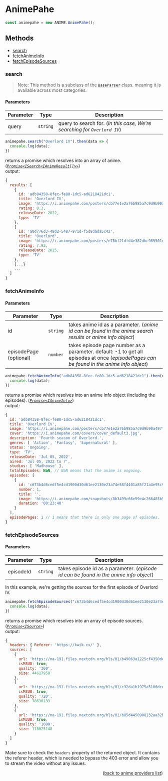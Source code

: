 <h1>AnimePahe</h1>

```ts
const animepahe = new ANIME.AnimePahe();
```

<h2>Methods</h2>

- [search](#search)
- [fetchAnimeInfo](#fetchanimeinfo)
- [fetchEpisodeSources](#fetchepisodesources)

### search
> Note: This method is a subclass of the [`BaseParser`](https://github.com/galaxywolfv/devanime-library/blob/master/src/models/base-parser.ts) class. meaning it is available across most categories.


<h4>Parameters</h4>

| Parameter | Type     | Description                                                              |
| --------- | -------- | ------------------------------------------------------------------------ |
| query     | `string` | query to search for. (*In this case, We're searching for `Overlord IV`*) |

```ts
animepahe.search("Overlord IV").then(data => {
  console.log(data);
})
```

returns a promise which resolves into an array of anime. (*[`Promise<ISearch<IAnimeResult[]>>`](https://github.com/galaxywolfv/devanime-library/blob/master/src/models/types.ts#L13-L26)*)\
output:
```js
{
  results: [
    {
      id: 'adb84358-8fec-fe80-1dc5-ad6218421dc1',
      title: 'Overlord IV',
      image: 'https://i.animepahe.com/posters/cb77e1e2a76b985a7c9d9b90a497fee65d89fa9c41d0e9e6fab4608d10313ddf.jpg',
      rating: 8.3,
      releaseDate: 2022,
      type: 'TV'
    },
    {
      id: 'a0d776d3-48d2-5487-971d-f5d8dada5c42',
      title: 'Overlord',
      image: 'https://i.animepahe.com/posters/e78bf21dfd4e382dbc985501edb0f57bda7d5305b87863fe8991a5e658c9c1a8.jpg',
      rating: 7.92,
      releaseDate: 2015,
      type: 'TV'
    },
    {...}
    ...
  ]
}
```

### fetchAnimeInfo

<h4>Parameters</h4>

| Parameter              | Type     | Description                                                                                                                              |
| ---------------------- | -------- | ---------------------------------------------------------------------------------------------------------------------------------------- |
| id                     | `string` | takes anime id as a parameter. (*anime id can be found in the anime search results or anime info object*)                                |
| episodePage (optional) | `number` | takes episode page number as a parameter. default: -1 to get all episodes at once (*episodePages can be found in the anime info object*) |


```ts
animepahe.fetchAnimeInfo("adb84358-8fec-fe80-1dc5-ad6218421dc1").then(data => {
  console.log(data);
})
```

returns a promise which resolves into an anime info object (including the episodes). (*[`Promise<IAnimeInfo>`](https://github.com/galaxywolfv/devanime-library/blob/master/src/models/types.ts#L28-L42)*)\
output:
```js
{
  id: 'adb84358-8fec-fe80-1dc5-ad6218421dc1',
  title: 'Overlord IV',
  image: 'https://i.animepahe.com/posters/cb77e1e2a76b985a7c9d9b90a497fee65d89fa9c41d0e9e6fab4608d10313ddf.jpg',
  cover: 'https://i.animepahe.com/covers/cover_default3.jpg',
  description: 'Fourth season of Overlord.',
  genres: [ 'Action', 'Fantasy', 'Supernatural' ],
  status: 'Ongoing',
  type: 'TV',
  releaseDate: 'Jul 05, 2022',
  aired: 'Jul 05, 2022 to ?',
  studios: [ 'Madhouse' ],
  totalEpisodes: NaN, // NaN means that the anime is ongoing.
  episodes: [
    {
      id: 'c673b4d6cedf5e4cd1900d30d61ee2130e23a74e58f4401a85f21a4e95c94f73',
      number: 1,
      title: '',
      image: 'https://i.animepahe.com/snapshots/8b3499c66e59e4c266485b54b78ad8469a520d9957dbe5a117f8d0934a93817a.jpg',
      duration: '00:23:40'
    }
  ],
  episodePages: 1 // 1 means that there is only one page of episodes.
}
```

### fetchEpisodeSources

<h4>Parameters</h4>

| Parameter | Type     | Description                                                                           |
| --------- | -------- | ------------------------------------------------------------------------------------- |
| episodeId | `string` | takes episode id as a parameter. (*episode id can be found in the anime info object*) |


In this example, we're getting the sources for the first episode of Overlord IV.
```ts
animepahe.fetchEpisodeSources("c673b4d6cedf5e4cd1900d30d61ee2130e23a74e58f4401a85f21a4e95c94f73").then(data => {
  console.log(data);
})
```

returns a promise which resolves into an array of episode sources. (*[`Promise<ISource>`](https://github.com/galaxywolfv/devanime-library/blob/master/src/models/types.ts#L210-L214)*)\
output:
```js
{
  headers: { Referer: 'https://kwik.cx/' },
  sources: [
    {
      url: 'https://na-191.files.nextcdn.org/hls/01/b49063a1225cf4350deb46d79b42a7572e323274d1c9d63f3b067cc4df09986a/uwu.m3u8',
      isM3U8: true,
      quality: '360',
      size: 44617958
    },
    {
      url: 'https://na-191.files.nextcdn.org/hls/01/c32da1b1975a5106dcee7e7182219f9b4dbef836fb782d7939003a8cde8f057f/uwu.m3u8',
      isM3U8: true,
      quality: '720',
      size: 78630133
    },
    {
      url: 'https://na-191.files.nextcdn.org/hls/01/b85d4450908232aa32b71bc67c80e8aedcc4f32a282e5df9ad82e4662786e9d8/uwu.m3u8',
      isM3U8: true,
      quality: '1080',
      size: 118025148
    }
  ]
}
```

Make sure to check the `headers` property of the returned object. It contains the referer header, which is needed to bypass the 403 error and allow you to stream the video without any issues.

<p align="end">(<a href="https://github.com/galaxywolfv/devanime-library/blob/master/docs/guides/anime.md#">back to anime providers list</a>)</p>
